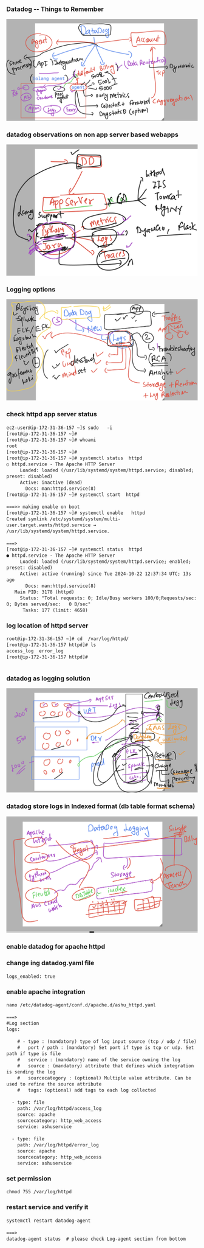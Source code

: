 ### Datadog -- Things to Remember 

<img src="dd1.png">

### datadog observations on non app server based webapps 

<img src="dd2.png">

### Logging options 

<img src="log1.png">

### check httpd app server status

```
ec2-user@ip-172-31-36-157 ~]$ sudo   -i
[root@ip-172-31-36-157 ~]# 
[root@ip-172-31-36-157 ~]# whoami
root
[root@ip-172-31-36-157 ~]# 
[root@ip-172-31-36-157 ~]# systemctl status  httpd
○ httpd.service - The Apache HTTP Server
     Loaded: loaded (/usr/lib/systemd/system/httpd.service; disabled; preset: disabled)
     Active: inactive (dead)
       Docs: man:httpd.service(8)
[root@ip-172-31-36-157 ~]# systemctl start  httpd

===>> making enable on boot 
[root@ip-172-31-36-157 ~]# systemctl enable   httpd
Created symlink /etc/systemd/system/multi-user.target.wants/httpd.service → /usr/lib/systemd/system/httpd.service.

===>
[root@ip-172-31-36-157 ~]# systemctl status  httpd
● httpd.service - The Apache HTTP Server
     Loaded: loaded (/usr/lib/systemd/system/httpd.service; enabled; preset: disabled)
     Active: active (running) since Tue 2024-10-22 12:37:34 UTC; 13s ago
       Docs: man:httpd.service(8)
   Main PID: 3178 (httpd)
     Status: "Total requests: 0; Idle/Busy workers 100/0;Requests/sec: 0; Bytes served/sec:   0 B/sec"
      Tasks: 177 (limit: 4658)
```

### log location of httpd server

```
root@ip-172-31-36-157 ~]# cd  /var/log/httpd/
[root@ip-172-31-36-157 httpd]# ls
access_log  error_log
[root@ip-172-31-36-157 httpd]# 


```

### datadog as logging solution 

<img src="dlog1.png">

### datadog store logs in Indexed format (db table format schema)

<img src="stored.png">


### enable datadog for apache httpd 

### change ing datadog.yaml file 
```
logs_enabled: true
```

### enable apache integration 

```
nano /etc/datadog-agent/conf.d/apache.d/ashu_httpd.yaml

===>
#Log section
logs:

    # - type : (mandatory) type of log input source (tcp / udp / file)
    #   port / path : (mandatory) Set port if type is tcp or udp. Set path if type is file
    #   service : (mandatory) name of the service owning the log
    #   source : (mandatory) attribute that defines which integration is sending the log
    #   sourcecategory : (optional) Multiple value attribute. Can be used to refine the source attribute
    #   tags: (optional) add tags to each log collected

  - type: file
    path: /var/log/httpd/access_log
    source: apache
    sourcecategory: http_web_access
    service: ashuservice

  - type: file
    path: /var/log/httpd/error_log
    source: apache
    sourcecategory: http_web_access
    service: ashuservice
```

### set permission 

```
chmod 755 /var/log/httpd
```
### restart service and verify it 

```
systemctl restart datadog-agent 

===>
datadog-agent status  # please check Log-agent section from bottom 

```